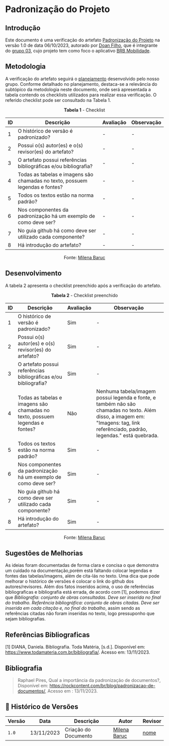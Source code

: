 # Padronização do Projeto
 
## Introdução

Este documento é uma verificação do artefato [Padronização do Projeto](https://requisitos-de-software.github.io/2023.2-BRBMobilidade/Planejamento/Padronizacao/) na versão 1.0 de data 06/10/2023, autorado por [Doan Filho](https://github.com/FilhoDoan), que é integrante do [grupo 03](https://requisitos-de-software.github.io/2023.2-BRBMobilidade/), cujo projeto tem como foco o aplicativo [BRB Mobilidade](https://play.google.com/store/apps/details?id=br.com.brb.mobilidade&hl=pt_BR&gl=US&pli=1).

## Metodologia 

A verificação do artefato seguirá o [planejamento](./planejamendoDaVerificacao.md) desenvolvido pelo nosso grupo. Conforme detalhado no planejamento, destaca-se a relevância do subtópico da metodologia neste documento, onde será apresentada a tabela contendo os checklists utilizados para realizar essa verificação. O referido checklist pode ser consultado na Tabela 1.

<center>

**Tabela 1** - Checklist

| ID | Descrição                                                                      | Avaliação  | Observação |
|----|--------------------------------------------------------------------------------|------------|------------|
| 1  | O histórico de versão é padronizado?                                           |      -     |     -      |
| 2  | Possui o(s) autor(es) e o(s) revisor(es) do artefato?                          |      -     |     -      |
| 3  | O artefato possui referências bibliográficas e/ou bibliografia?                |      -     |     -      |
| 4  | Todas as tabelas e imagens são chamadas no texto, possuem legendas e fontes?   |      -     |     -      |
| 5  | Todos os textos estão na norma padrão?                                         |      -     |     -      |
| 6  | Nos componentes da padronização há um exemplo de como deve ser?                |      -     |     -      |
| 7  | No guia github há como deve ser utilizado cada componente?                     |      -     |     -      |
| 8  | Há introdução do artefato?                                                     |      -     |     -      |

Fonte: [Milena Baruc](https://github.com/MilenaBaruc)

</center>

## Desenvolvimento 

A tabela 2 apresenta o checklist preenchido após a verificação do artefato.

<center>

**Tabela 2** - Checklist preenchido

| ID | Descrição                                                                      | Avaliação  | Observação |
|----|--------------------------------------------------------------------------------|------------|------------|
| 1  | O histórico de versão é padronizado?                                           |    Sim     |     -      |
| 2  | Possui o(s) autor(es) e o(s) revisor(es) do artefato?                          |    Sim     |     -      |
| 3  | O artefato possui referências bibliográficas e/ou bibliografia?                |    Sim     |     -      |
| 4  | Todas as tabelas e imagens são chamadas no texto, possuem legendas e fontes?   |    Não     | Nenhuma tabela/imagem possui legenda e fonte, e também não são chamadas no texto. Além disso, a imagem em: "Imagens: tag, link referênciado, padrão, legendas." está quebrada. |
| 5  | Todos os textos estão na norma padrão?                                         |    Sim     |     -      |
| 6  | Nos componentes da padronização há um exemplo de como deve ser?                |    Sim     |     -      |
| 7  | No guia github há como deve ser utilizado cada componente?                     |    Sim     |     -      |
| 8  | Há introdução do artefato?                                                     |    Sim     |     -      |

Fonte: [Milena Baruc](https://github.com/MilenaBaruc)

</center>

## Sugestões de Melhorias

As ideias foram documentadas de forma clara e concisa o que demonstra um cuidado na documentação,porém está faltando colocar legendas e fontes das tabelas/imagens, além de cita-lás no texto. Uma dica que pode melhorar o histórico de versões é colocar o link do github dos autores/revisores. Além dos fatos inseridos acima, o uso de referências bibliograficas e bibliografia está errada, de acordo com [1], podemos dizer que _Bibliografia: conjunto de obras consultadas. Deve ser inserida no final do trabalho. Referência bibliográfica: conjunto de obras citadas. Deve ser inserida em cada citação e, no final do trabalho_, assim sendo as referências citadas não foram inseridas no texto, logo pressuponho que sejam bibliografias.

## Referências Bibliograficas

[1] DIANA, Daniela. Bibliografia. Toda Matéria, [s.d.]. Disponível em: https://www.todamateria.com.br/bibliografia/. Acesso em: 13/11/2023.

## Bibliografia

> Raphael Pires, Qual a importância da padronização de documentos?, Disponível em: https://rockcontent.com/br/blog/padronizacao-de-documentos/, Acesso em : 13/11/2023.

## 📑 Histórico de Versões

| Versão | Data       | Descrição                                       | Autor                                          | Revisor                                      |
| ------ | ---------- | ----------------------------------------------- | -----------------------------------------------| ---------------------------------------------|
| `1.0`  | 13/11/2023 | Criação do Documento | [Milena Baruc](https://github.com/MilenaBaruc) | [nome](https://github.com/)  |
